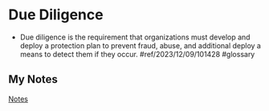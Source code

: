 # Due Diligence
- Due diligence is the requirement that organizations must develop and deploy a protection plan to prevent fraud, abuse, and additional deploy a means to detect them if they occur. #ref/2023/12/09/101428 #glossary 
## My Notes
[Notes](mynotes/due-diligence-notes.md)
